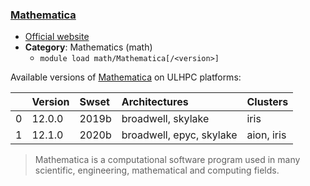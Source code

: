 ### [Mathematica](https://www.wolfram.com/mathematica)

* [Official website](https://www.wolfram.com/mathematica)
* __Category__: Mathematics (math)
    -  `module load math/Mathematica[/<version>]`

Available versions of [Mathematica](https://www.wolfram.com/mathematica) on ULHPC platforms:

|    | Version   | Swset   | Architectures            | Clusters   |
|---:|:----------|:--------|:-------------------------|:-----------|
|  0 | 12.0.0    | 2019b   | broadwell, skylake       | iris       |
|  1 | 12.1.0    | 2020b   | broadwell, epyc, skylake | aion, iris |

> Mathematica is a computational software program used in many scientific, engineering, mathematical and computing fields.
